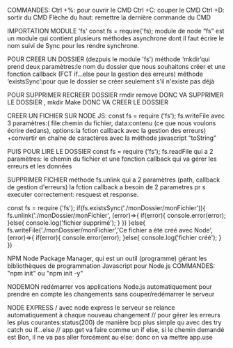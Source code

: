COMMANDES:
Ctrl +%: pour ouvrir le CMD
Ctrl +C: couper le CMD
Ctrl +D: sortir du CMD
Flèche du haut: remettre la dernière commande du CMD

IMPORTATION MODULE 'fs'
const fs = require('fs);
module de node “fs” est
un module qui contient plusieurs méthodes asynchrone dont il faut écrire le nom suivi de Sync pour
les rendre synchrone. 

POUR CREER UN DOSSIER (dezpuis le module 'fs')
méthode ‘mkdir’qui prend deux paramètres:le nom du dossier que nous souhaitons créer et une fonction callback (FCT if...else pour la gestion des erreurs)
méthode ‘existsSync’:pour que le dossier se créer seulement s'il n'existe pas déjà

POUR SUPPRIMER RECREER DOSSIER
rmdir remove  DONC VA SUPPRIMER LE DOSSIER , mkdir Make DONC VA CREER LE DOSSIER

CREER UN FICHIER SUR NODE JS:
const fs = require ('fs');
fs.writeFile avec 3 paramètres:( file:chemin du fichier, data:contenu (ce que nous voulons écrire dedans), options:la fction callback avec la gestion des erreurs)
+convertir en chaîne de caractères avec la méthode javascript “toString”

PUIS POUR LIRE LE DOSSIER
const fs = require ('fs');
fs.readFile qui a 2 paramètres: le chemin du fichier et une fonction callback qui va gérer les erreurs et les données

SUPPRIMER FICHIER
méthode fs.unlink qui a 2 paramètres (path, callback de gestion d'erreurs)
la fction callback a besoin de 2 parametres pr s executer correctement: resquest et response.

const fs = require ('fs');
    if(fs.existsSync('./monDossier/monFichier')){
        fs.unlink('./monDossier/monFichier', (error)=>{
            if(error){
                console.error(error); 
           }else{
            console.log('fichier supprimé');
           }
        })
    }else{
        fs.writeFile('./monDossier/monFichier','Ce fichier a été créé avec Node', (error)=>{
            if(error){
                console.error(error);
            }else{
            console.log('fichier créé');
            }
        })

NPM 
Node Package Manager, qui est un outil (programme) gérant les
bibliothèques de programmation Javascript pour Node.js
COMMANDES: "npm init" ou "npm init -y"

NODEMON
redémarrer vos applications Node.js automatiquement pour prendre en compte les changements sans couper/redémarrer le serveur

NODE EXPRESS
/ avec node express le serveur se relance automatiquement à chaque nouveau changement
// pour gérer les erreurs les plus courantes:status(200) de manière bcp plus simple qu avec des try catch ou if...else
// app.get va faire comme un if else, si le chemin demandé est Bon, il ne va pas aller forcément au else: donc on va mettre app.use





